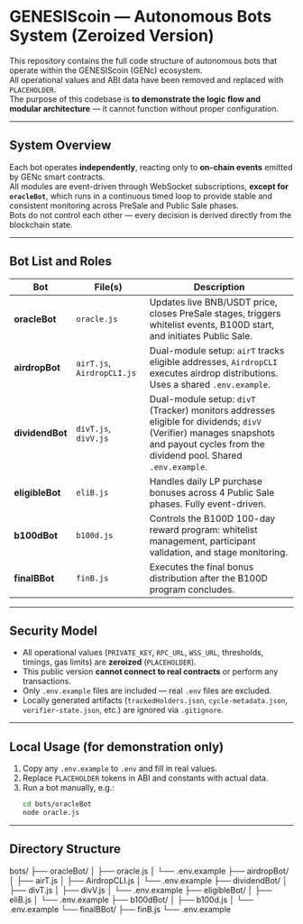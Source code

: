 # GENESIScoin — Autonomous Bots System (Zeroized Version)

This repository contains the full code structure of autonomous bots that operate within the GENESIScoin (GENc) ecosystem.  
All operational values and ABI data have been removed and replaced with `PLACEHOLDER`.  
The purpose of this codebase is **to demonstrate the logic flow and modular architecture** — it cannot function without proper configuration.

---

## System Overview

Each bot operates **independently**, reacting only to **on-chain events** emitted by GENc smart contracts.  
All modules are event-driven through WebSocket subscriptions, **except for `oracleBot`**, which runs in a continuous timed loop to provide stable and consistent monitoring across PreSale and Public Sale phases.  
Bots do not control each other — every decision is derived directly from the blockchain state.

---

## Bot List and Roles

|      Bot         |           File(s)          |                                          Description                                                                                                                                |
|------------------|----------------------------|-------------------------------------------------------------------------------------------------------------------------------------------------------------------------------------|
| **oracleBot**    | `oracle.js`                | Updates live BNB/USDT price, closes PreSale stages, triggers whitelist events, B100D start, and initiates Public Sale.                                                              |
| **airdropBot**   | `airT.js`, `AirdropCLI.js` | Dual-module setup: `airT` tracks eligible addresses, `AirdropCLI` executes airdrop distributions. Uses a shared `.env.example`.                                                     |
| **dividendBot**  | `divT.js`, `divV.js`       | Dual-module setup: `divT` (Tracker) monitors addresses eligible for dividends; `divV` (Verifier) manages snapshots and payout cycles from the dividend pool. Shared `.env.example`. |
| **eligibleBot**  | `eliB.js`                  | Handles daily LP purchase bonuses across 4 Public Sale phases. Fully event-driven.                                                                                                  |
| **b100dBot**     | `b100d.js`                 | Controls the B100D 100-day reward program: whitelist management, participant validation, and stage monitoring.                                                                      |
| **finalBBot**    | `finB.js`                  | Executes the final bonus distribution after the B100D program concludes.                                                                                                            |

---

## Security Model

- All operational values (`PRIVATE_KEY`, `RPC_URL`, `WSS_URL`, thresholds, timings, gas limits) are **zeroized** (`PLACEHOLDER`).  
- This public version **cannot connect to real contracts** or perform any transactions.  
- Only `.env.example` files are included — real `.env` files are excluded.  
- Locally generated artifacts (`trackedHolders.json`, `cycle-metadata.json`, `verifier-state.json`, etc.) are ignored via `.gitignore`.

---

## Local Usage (for demonstration only)

1. Copy any `.env.example` to `.env` and fill in real values.  
2. Replace `PLACEHOLDER` tokens in ABI and constants with actual data.  
3. Run a bot manually, e.g.:
   ```bash
   cd bots/oracleBot
   node oracle.js

---

## Directory Structure

bots/
├── oracleBot/
│   ├── oracle.js
│   └── .env.example
├── airdropBot/
│   ├── airT.js
│   ├── AirdropCLI.js
│   └── .env.example
├── dividendBot/
│   ├── divT.js
│   ├── divV.js
│   └── .env.example
├── eligibleBot/
│   ├── eliB.js
│   └── .env.example
├── b100dBot/
│   ├── b100d.js
│   └── .env.example
└── finalBBot/
    ├── finB.js
    └── .env.example

